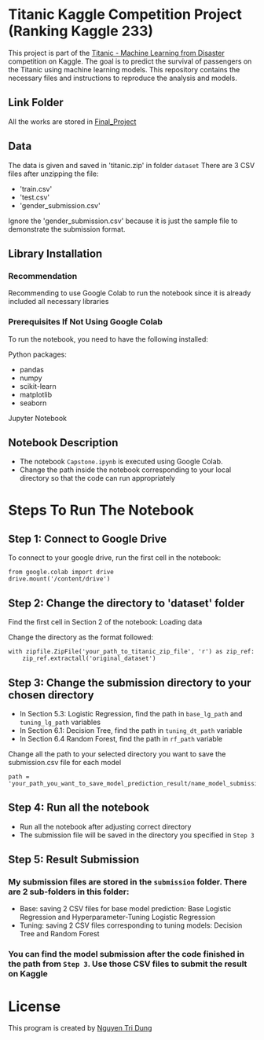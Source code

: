 # Titanic Kaggle Competition Project (Ranking Kaggle 233)
This project is part of the [Titanic - Machine Learning from Disaster](https://www.kaggle.com/competitions/titanic/overview) competition on Kaggle. The goal is to predict the survival of passengers on the Titanic using machine learning models. This repository contains the necessary files and instructions to reproduce the analysis and models.

## Link Folder
All the works are stored in [Final_Project](https://drive.google.com/drive/folders/1013llj_6mRGDwIucsi6vYKfrb8B2hIWp?usp=sharing)


## Data
The data is given and saved in 'titanic.zip' in folder `dataset`
There are 3 CSV files after unzipping the file:
- 'train.csv'
- 'test.csv'
- 'gender_submission.csv'

Ignore the 'gender_submission.csv' because it is just the sample file to demonstrate the submission format.


## Library Installation
### Recommendation
Recommending to use Google Colab to run the notebook since it is already included all necessary libraries

### Prerequisites If Not Using Google Colab
To run the notebook, you need to have the following installed:

Python packages:
- pandas
- numpy
- scikit-learn
- matplotlib
- seaborn

Jupyter Notebook 


## Notebook Description
- The notebook `Capstone.ipynb` is executed using Google Colab.
- Change the path inside the notebook corresponding to your local directory so that the code can run appropriately


# Steps To Run The Notebook
## Step 1: Connect to Google Drive
To connect to your google drive, run the first cell in the notebook:
```
from google.colab import drive
drive.mount('/content/drive')
```

## Step 2: Change the directory to 'dataset' folder
Find the first cell in Section 2 of the notebook: Loading data

Change the directory as the format followed:
```
with zipfile.ZipFile('your_path_to_titanic_zip_file', 'r') as zip_ref:
    zip_ref.extractall('original_dataset')
```

## Step 3: Change the submission directory to your chosen directory
- In Section 5.3: Logistic Regression, find the path in `base_lg_path` and `tuning_lg_path` variables
- In Section 6.1: Decision Tree, find the path in `tuning_dt_path` variable
- In Section 6.4 Random Forest, find the path in `rf_path` variable

Change all the path to your selected directory you want to save the submission.csv file for each model
```
path = 'your_path_you_want_to_save_model_prediction_result/name_model_submission.csv'
```

## Step 4: Run all the notebook
- Run all the notebook after adjusting correct directory
- The submission file will be saved in the directory you specified in `Step 3`

## Step 5: Result Submission
### My submission files are stored in the `submission` folder. There are 2 sub-folders in this folder:
- Base: saving 2 CSV files for base model prediction: Base Logistic Regression and Hyperparameter-Tuning Logistic Regression
- Tuning: saving 2 CSV files corresponding to tuning models: Decision Tree and Random Forest


### You can find the model submission after the code finished in the path from `Step 3`. Use those CSV files to submit the result on Kaggle 


# License
This program is created by [Nguyen Tri Dung](https://github.com/DungNg03051999)
